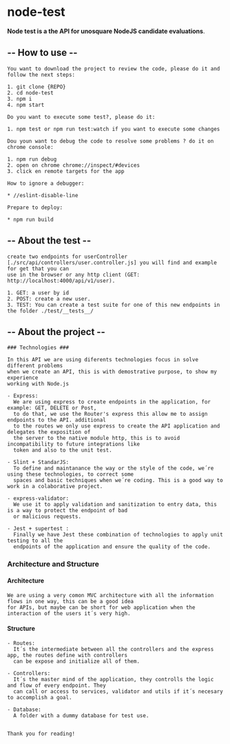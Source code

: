 # node-test #
 **Node test is a the API for unosquare NodeJS candidate evaluations**.


## -- How to use -- ##

    You want to download the project to review the code, please do it and follow the next steps:

    1. git clone {REPO}
    2. cd node-test
    3. npm i
    4. npm start

    Do you want to execute some test?, please do it:
    
    1. npm test or npm run test:watch if you want to execute some changes

    Dou youn want to debug the code to resolve some problems ? do it on chrome console:

    1. npm run debug
    2. open on chrome chrome://inspect/#devices
    3. click en remote targets for the app

    How to ignore a debugger:

    * //eslint-disable-line

    Prepare to deploy:

    * npm run build


## -- About the test -- ##

    create two endpoints for userController [./src/api/controllers/user.controller.js] you will find and example for get that you can
    use in the browser or any http client (GET: http://localhost:4000/api/v1/user).

    1. GET: a user by id
    2. POST: create a new user.
    3. TEST: You can create a test suite for one of this new endpoints in the folder ./test/__tests__/


## -- About the project -- ## 

    ### Technologies ###

    In this API we are using diferents technologies focus in solve different problems
    when we create an API, this is with demostrative purpose, to show my experience
    working with Node.js

    - Express:
      We are using express to create endpoints in the application, for example: GET, DELETE or Post,
      to do that, we use the Router's express this allow me to assign endpoints to the API. additional
      to the routes we only use express to create the API application and delegates the exposition of
      the server to the native module http, this is to avoid incompatibility to future integrations like
      token and also to the unit test.

    - Slint + StandarJS:
      To define and maintanance the way or the style of the code, we´re using these technologies, to correct some
      spaces and basic techniques when we´re coding. This is a good way to work in a colaborative project.

    - express-validator:
      We use it to apply validation and sanitization to entry data, this is a way to protect the endpoint of bad 
      or malicious requests. 

    - Jest + supertest :
      Finally we have Jest these combination of technologies to apply unit testing to all the 
      endpoints of the application and ensure the quality of the code.

  ### Architecture and Structure ###

  #### Architecture ####

    We are using a very comon MVC architecture with all the information flows in one way, this can be a good idea
    for APIs, but maybe can be short for web application when the interaction of the users it´s very high.

  #### Structure ####
    - Routes:
      It´s the intermediate between all the controllers and the express app, the routes define with controllers
      can be expose and initialize all of them.

    - Controllers:
      It´s the master mind of the application, they controlls the logic and flow of every endpoint. They
      can call or access to services, validator and utils if it´s necesary to accomplish a goal.

    - Database:
      A folder with a dummy database for test use.

      
    Thank you for reading!
